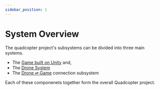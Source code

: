 ```yaml
---
sidebar_position: 1
---
```


# System Overview

The quadcopter project's subsystems can be divided into three main systems.
- The [Game built on Unity](game-system#game-system) and,
- The [Drone System](drone-system#drone-system)
- The [Drone &#8652; Game](drone-to-game#drone-to-game) connection subsystem

Each of these componenets together form the overall Quadcopter project.
